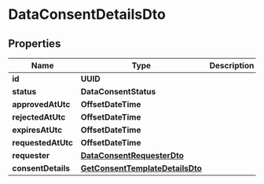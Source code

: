 

# DataConsentDetailsDto


## Properties

Name | Type | Description | Notes
------------ | ------------- | ------------- | -------------
**id** | **UUID** |  |  [optional]
**status** | **DataConsentStatus** |  |  [optional]
**approvedAtUtc** | **OffsetDateTime** |  |  [optional]
**rejectedAtUtc** | **OffsetDateTime** |  |  [optional]
**expiresAtUtc** | **OffsetDateTime** |  |  [optional]
**requestedAtUtc** | **OffsetDateTime** |  |  [optional]
**requester** | [**DataConsentRequesterDto**](DataConsentRequesterDto.md) |  |  [optional]
**consentDetails** | [**GetConsentTemplateDetailsDto**](GetConsentTemplateDetailsDto.md) |  |  [optional]



